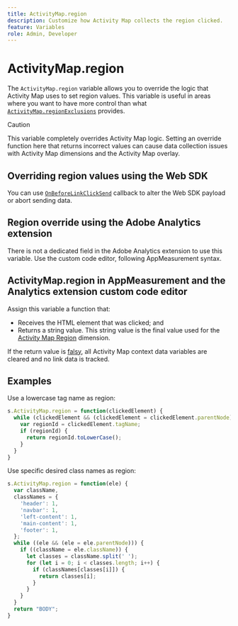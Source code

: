 ```yaml
---
title: ActivityMap.region
description: Customize how Activity Map collects the region clicked.
feature: Variables
role: Admin, Developer
---
```

# ActivityMap.region

The `ActivityMap.region` variable allows you to override the logic that Activity Map uses to set region values. This variable is useful in areas where you want to have more control than what [`ActivityMap.regionExclusions`](../config-vars/activitymap-regionexclusions.md) provides.

>[!CAUTION]
>This variable completely overrides Activity Map logic. Setting an override function here that returns incorrect values can cause data collection issues with Activity Map dimensions and the Activity Map overlay.

## Overriding region values using the Web SDK

You can use [`OnBeforeLinkClickSend`](https://experienceleague.adobe.com/en/docs/experience-platform/web-sdk/commands/configure/onbeforelinkclicksend) callback to alter the Web SDK payload or abort sending data.

## Region override using the Adobe Analytics extension

There is not a dedicated field in the Adobe Analytics extension to use this variable. Use the custom code editor, following AppMeasurement syntax.

## ActivityMap.region in AppMeasurement and the Analytics extension custom code editor

Assign this variable a function that:

* Receives the HTML element that was clicked; and
* Returns a string value. This string value is the final value used for the [Activity Map Region](/help/components/dimensions/activity-map-region.md) dimension.

If the return value is [falsy](https://developer.mozilla.org/en-US/docs/Glossary/Falsy), all Activity Map context data variables are cleared and no link data is tracked.

## Examples

Use a lowercase tag name as region:

```js
s.ActivityMap.region = function(clickedElement) {
  while (clickedElement && (clickedElement = clickedElement.parentNode)) {
    var regionId = clickedElement.tagName;
    if (regionId) {
      return regionId.toLowerCase();
    }
  }
}
```

Use specific desired class names as region:

```js
s.ActivityMap.region = function(ele) {
  var className,
  classNames = {
    'header': 1,
    'navbar': 1,
    'left-content': 1,
    'main-content': 1,
    'footer': 1,
  };
  while ((ele && (ele = ele.parentNode))) {
    if ((className = ele.className)) {
      let classes = className.split(' ');
      for (let i = 0; i < classes.length; i++) {
        if (classNames[classes[i]]) {
          return classes[i];
        }
      }
    }
  }
  return "BODY";
}
```